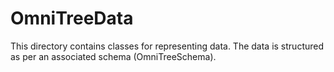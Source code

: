 # OmniTreeData

This directory contains classes for representing data. The data
is structured as per an associated schema (OmniTreeSchema).

